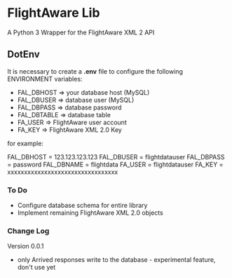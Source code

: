 # FlightAware Lib

A Python 3 Wrapper for the FlightAware XML 2 API

## DotEnv

It is necessary to create a __.env__ file to configure the following ENVIRONMENT variables:

* FAL_DBHOST  => your database host (MySQL)
* FAL_DBUSER  => database user (MySQL)
* FAL_DBPASS  => database password
* FAL_DBTABLE => database table 
* FA_USER => FlightAware user account
* FA_KEY  => FlightAware XML 2.0 Key

for example:

FAL_DBHOST  = 123.123.123.123
FAL_DBUSER  = flightdatauser
FAL_DBPASS  = password
FAL_DBNAME = flightdata
FA_USER = flightdatauser
FA_KEY  = xxxxxxxxxxxxxxxxxxxxxxxxxxxxxxxxx

### To Do

* Configure database schema for entire library
* Implement remaining FlightAware XML 2.0 objects

### Change Log

Version 0.0.1

* only Arrived responses write to the database - experimental feature, don't use yet 